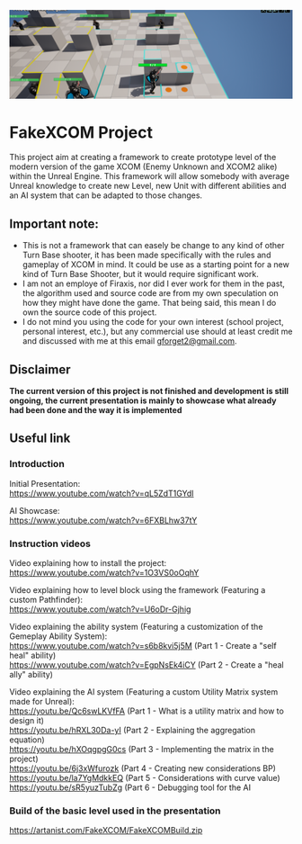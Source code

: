 ![Screenshot of the projectt](/Screenshot/ProjectHeader.png)</BR>
# FakeXCOM Project
This project aim at creating a framework to create prototype level of the modern version of the game XCOM (Enemy Unknown and XCOM2 alike) within the Unreal Engine. This framework will allow somebody with average Unreal knowledge to create new Level, new Unit with different abilities and an AI system that can be adapted to those changes.

## Important note:
- This is not a framework that can easely be change to any kind of other Turn Base shooter, it has been made specifically with the rules and gameplay of XCOM in mind. It could be use as a starting point for a new kind of Turn Base Shooter, but it would require significant work.
- I am not an employe of Firaxis, nor did I ever work for them in the past, the algorithm used and source code are from my own speculation on how they might have done the game. That being said, this mean I do own the source code of this project.
- I do not mind you using the code for your own interest (school project, personal interest, etc.), but any commercial use should at least credit me and discussed with me at this email gforget2@gmail.com.

## Disclaimer
<b>The current version of this project is not finished and development is still ongoing, the current presentation is mainly to showcase what already had been done and the way it is implemented </b>

## Useful link

### Introduction

Initial Presentation:</br>
https://www.youtube.com/watch?v=qL5ZdT1GYdI

AI Showcase:</br>
https://www.youtube.com/watch?v=6FXBLhw37tY

### Instruction videos

Video explaining how to install the project:</br>
https://www.youtube.com/watch?v=1O3VS0oOqhY

Video explaining how to level block using the framework (Featuring a custom Pathfinder):</br>
https://www.youtube.com/watch?v=U6oDr-Gjhig

Video explaining the ability system (Featuring a customization of the Gemeplay Ability System):</br>
https://www.youtube.com/watch?v=s6b8kvi5j5M (Part 1 - Create a "self heal" ability) </br>
https://www.youtube.com/watch?v=EgpNsEk4iCY (Part 2 - Create a "heal ally" ability) </br>

Video explaining the AI system (Featuring a custom Utility Matrix system made for Unreal):</br>
https://youtu.be/Qc6swLKVfFA (Part 1 - What is a utility matrix and how to design it) </br>
https://youtu.be/hRXL30Da-yI (Part 2 - Explaining the aggregation equation) </br>
https://youtu.be/hXOqgpgG0cs (Part 3 - Implementing the matrix in the project) </br>
https://youtu.be/6j3xWfurozk (Part 4 - Creating new considerations BP) </br>
https://youtu.be/la7YgMdkkEQ (Part 5 - Considerations with curve value) </br>
https://youtu.be/sR5yuzTubZg (Part 6 - Debugging tool for the AI </br>

### Build of the basic level used in the presentation
https://artanist.com/FakeXCOM/FakeXCOMBuild.zip
